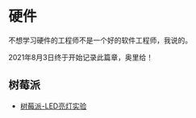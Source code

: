 # 硬件
不想学习硬件的工程师不是一个好的软件工程师，我说的。

2021年8月3日终于开始记录此篇章，奥里给！

## 树莓派
* [树莓派-LED亮灯实验](./2021/2021-08/2021-08-03/树莓派-LED亮灯实验.md)

